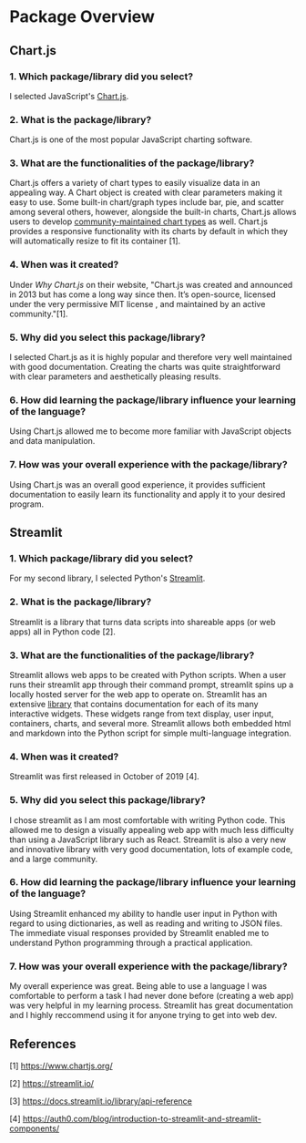 # Package Overview

## Chart.js
### 1. Which package/library did you select?

I selected JavaScript's [Chart.js](https://www.chartjs.org/).

### 2. What is the package/library?
Chart.js is one of the most popular JavaScript charting software.

### 3. What are the functionalities of the package/library?
Chart.js offers a variety of chart types to easily visualize data in an appealing way. A Chart object is created with clear parameters making it easy to use. Some built-in chart/graph types include bar, pie, and scatter among several others, however, alongside the built-in charts, Chart.js allows users to develop [community-maintained chart types](https://github.com/chartjs/awesome#charts) as well. Chart.js provides a responsive functionality with its charts by default in which they will automatically resize to fit its container [1].


### 4. When was it created?
Under *Why Chart.js* on their website, "Chart.js was created and announced in 2013 but has come a long way since then. It’s open-source, licensed under the very permissive MIT license , and maintained by an active community."[1].

### 5. Why did you select this package/library?
I selected Chart.js as it is highly popular and therefore very well maintained with good documentation. Creating the charts was quite straightforward with clear parameters and aesthetically pleasing results.

### 6. How did learning the package/library influence your learning of the language?
Using Chart.js allowed me to become more familiar with JavaScript objects and data manipulation. 


### 7. How was your overall experience with the package/library?
Using Chart.js was an overall good experience, it provides sufficient documentation to easily learn its functionality and apply it to your desired program. 


## Streamlit
### 1. Which package/library did you select?

For my second library, I selected Python's [Streamlit](https://streamlit.io/).

### 2. What is the package/library?
Streamlit is a library that turns data scripts into shareable apps (or web apps) all in Python code [2].

### 3. What are the functionalities of the package/library?
Streamlit allows web apps to be created with Python scripts. When a user runs their streamlit app through their command prompt, streamlit spins up a locally hosted server for the web app to operate on. Streamlit has an extensive [library](https://docs.streamlit.io/library/api-reference) that contains documentation for each of its many interactive widgets. These widgets range from text display, user input, containers, charts, and several more. Streamlit allows both embedded html and markdown into the Python script for simple multi-language integration.


### 4. When was it created?
Streamlit was first released in October of 2019 [4].

### 5. Why did you select this package/library?
I chose streamlit as I am most comfortable with writing Python code. This allowed me to design a visually appealing web app with much less difficulty than using a JavaScript library such as React. Streamlit is also a very new and innovative library with very good documentation, lots of example code, and a large community. 


### 6. How did learning the package/library influence your learning of the language?
Using Streamlit enhanced my ability to handle user input in Python with regard to using dictionaries, as well as reading and writing to JSON files. 
The immediate visual responses provided by Streamlit enabled me to understand Python programming through a practical application.


### 7. How was your overall experience with the package/library?
My overall experience was great. Being able to use a language I was comfortable to perform a task I had never done before (creating a web app) was very helpful in my learning process. Streamlit has great documentation and I highly reccommend using it for anyone trying to get into web dev.
## References
[1] https://www.chartjs.org/

[2] https://streamlit.io/

[3] https://docs.streamlit.io/library/api-reference

[4] https://auth0.com/blog/introduction-to-streamlit-and-streamlit-components/
